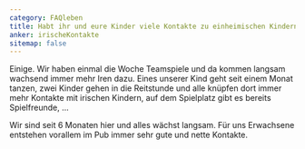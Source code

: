 ```yaml
---
category: FAQleben
title: Habt ihr und eure Kinder viele Kontakte zu einheimischen Kindern?
anker: irischeKontakte
sitemap: false
---
```


Einige. Wir haben einmal die Woche Teamspiele und da kommen langsam wachsend immer mehr Iren dazu. Eines unserer Kind geht seit einem Monat tanzen, zwei Kinder gehen in die Reitstunde und alle knüpfen dort immer mehr Kontakte mit irischen Kindern, auf dem Spielplatz gibt es bereits Spielfreunde, ...

Wir sind seit 6 Monaten hier und alles wächst langsam. Für uns Erwachsene entstehen vorallem im Pub immer sehr gute und nette Kontakte.

